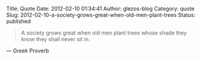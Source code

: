Title: Quote
Date: 2012-02-10 01:34:41
Author: glezos-blog
Category: quote
Slug: 2012-02-10-a-society-grows-great-when-old-men-plant-trees
Status: published

> A society grows great when old men plant trees whose shade they know they shall never sit in.

&mdash; Greek Proverb
